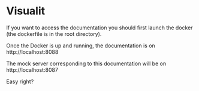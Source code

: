 # Visualit

If you want to access the documentation you should first launch the docker (the dockerfile is in the root directory).

Once the Docker is up and running, the documentation is on http://localhost:8088

The mock server corresponding to this documentation will be on http://localhost:8087

Easy right?